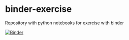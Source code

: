# binder-exercise
Repository with python notebooks for exercise with binder

[![Binder](https://mybinder.org/badge_logo.svg)](https://mybinder.org/v2/gh/lasseke/binder-exercise/master)

